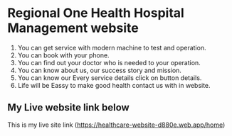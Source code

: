 # Regional One Health Hospital Management website 

1) You can get service with modern machine to test and operation.
2) You can book with your phone.
3) You can find out your doctor who is needed to your operation.
4) You can know about us, our success story  and mission.
5) You can know our Every service details click on button details.
6) Life will be Eassy to make good health contact us with in website.

## My Live website link below
This is my live site link (https://healthcare-website-d880e.web.app/home)
